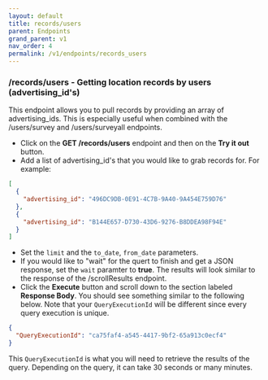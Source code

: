 ```yaml
---
layout: default
title: records/users
parent: Endpoints
grand_parent: v1
nav_order: 4
permalink: /v1/endpoints/records_users
---
```


### /records/users - Getting location records by users (advertising_id's)
This endpoint allows you to pull records by providing an array of advertising_ids.  This is especially useful when combined with the /users/survey and /users/surveyall endpoints.

- Click on the **GET /records/users** endpoint and then on the **Try it out** button. 
- Add a list of advertising_id's that you would like to grab records for.  For example:

```json
[
  {
    "advertising_id": "496DC9DB-0E91-4C7B-9A40-9A454E759D76"
  },
  {
    "advertising_id": "B144E657-D730-43D6-9276-B8DDEA98F94E"
  }
]
```

- Set the `limit` and the `to_date`, `from_date` parameters.
- If you would like to "wait" for the quert to finish and get a JSON response, set the `wait` paramter to **true**.  The results will look similar to the response of the /scrollResults endpoint.
- Click the **Execute** button and scroll down to the section labeled **Response Body**.  You should see something similar to the following below.  Note that your `QueryExecutionId` will be different since every query execution is unique.

```json
{
  "QueryExecutionId": "ca75faf4-a545-4417-9bf2-65a913c0ecf4"
}
```

This `QueryExecutionId` is what you will need to retrieve the results of the query.  Depending on the query, it can take 30 seconds or many minutes.